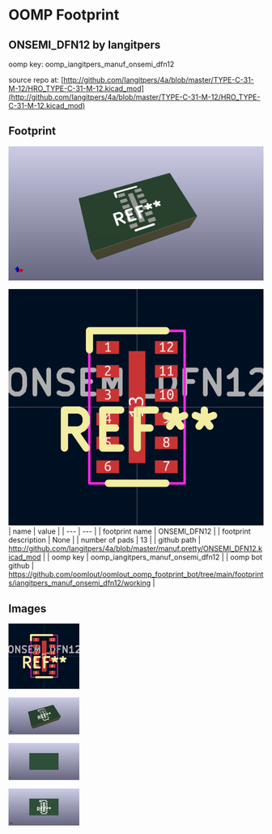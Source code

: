 # OOMP Footprint  
## ONSEMI_DFN12  by Iangitpers  
  
oomp key: oomp_iangitpers_manuf_onsemi_dfn12  
  
source repo at: [http://github.com/Iangitpers/4a/blob/master/TYPE-C-31-M-12/HRO_TYPE-C-31-M-12.kicad_mod](http://github.com/Iangitpers/4a/blob/master/TYPE-C-31-M-12/HRO_TYPE-C-31-M-12.kicad_mod)  
## Footprint  
  
[![working_kicad_pcb_3d.png](working_kicad_pcb_3d_600.png)](working_kicad_pcb_3d.png)  
  
[![working.png](working_600.png)](working.png)  
| name | value | 
| --- | --- | 
| footprint name | ONSEMI_DFN12 | 
| footprint description | None | 
| number of pads | 13 | 
| github path | http://github.com/Iangitpers/4a/blob/master/manuf.pretty/ONSEMI_DFN12.kicad_mod | 
| oomp key | oomp_iangitpers_manuf_onsemi_dfn12 | 
| oomp bot github | https://github.com/oomlout/oomlout_oomp_footprint_bot/tree/main/footprints/iangitpers_manuf_onsemi_dfn12/working | 
## Images  
  
[![working.png](working_140.png)](working.png)  
  
[![working_kicad_pcb_3d.png](working_kicad_pcb_3d_140.png)](working_kicad_pcb_3d.png)  
  
[![working_kicad_pcb_3d_back.png](working_kicad_pcb_3d_back_140.png)](working_kicad_pcb_3d_back.png)  
  
[![working_kicad_pcb_3d_front.png](working_kicad_pcb_3d_front_140.png)](working_kicad_pcb_3d_front.png)  
